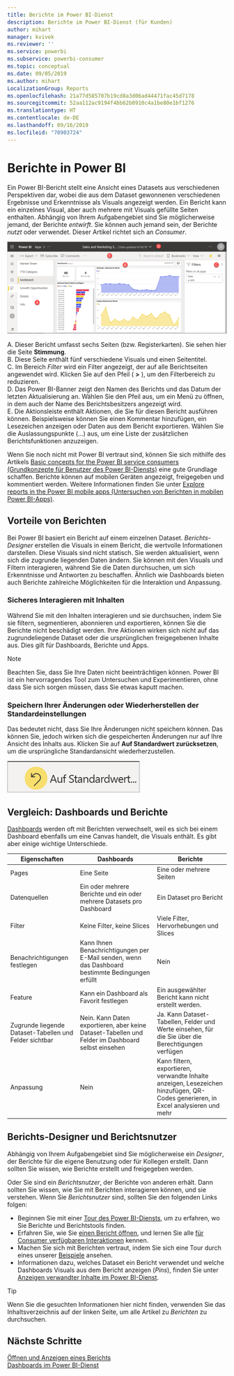 ```yaml
---
title: Berichte im Power BI-Dienst
description: Berichte im Power BI-Dienst (für Kunden)
author: mihart
manager: kvivek
ms.reviewer: ''
ms.service: powerbi
ms.subservice: powerbi-consumer
ms.topic: conceptual
ms.date: 09/05/2019
ms.author: mihart
LocalizationGroup: Reports
ms.openlocfilehash: 21a77d585707b19cd8a3d06ad44471fac45d7178
ms.sourcegitcommit: 52aa112ac9194f4bb62b0910c4a1be80e1bf1276
ms.translationtype: HT
ms.contentlocale: de-DE
ms.lasthandoff: 09/16/2019
ms.locfileid: "70903724"
---
```

# <a name="reports-in-power-bi"></a>Berichte in Power BI

Ein Power BI-Bericht stellt eine Ansicht eines Datasets aus verschiedenen Perspektiven dar, wobei die aus dem Dataset gewonnenen verschiedenen Ergebnisse und Erkenntnisse als Visuals angezeigt werden.  Ein Bericht kann ein einzelnes Visual, aber auch mehrere mit Visuals gefüllte Seiten enthalten. Abhängig von Ihrem Aufgabengebiet sind Sie möglicherweise jemand, der Berichte *entwirft*. Sie können auch jemand sein, der Berichte *nutzt* oder verwendet. Dieser Artikel richtet sich an *Consumer*.

![Screenshot: Berichtsseite](./media/end-user-reports/power-bi-report.png)

A. Dieser Bericht umfasst sechs Seiten (bzw. Registerkarten). Sie sehen hier die Seite **Stimmung**.    
B. Diese Seite enthält fünf verschiedene Visuals und einen Seitentitel.    
C. Im Bereich *Filter* wird ein Filter angezeigt, der auf alle Berichtseiten angewendet wird. Klicken Sie auf den Pfeil ( **>** ), um den Filterbereich zu reduzieren.    
D. Das Power BI-Banner zeigt den Namen des Berichts und das Datum der letzten Aktualisierung an. Wählen Sie den Pfeil aus, um ein Menü zu öffnen, in dem auch der Name des Berichtsbesitzers angezeigt wird.    
E. Die Aktionsleiste enthält Aktionen, die Sie für diesen Bericht ausführen können.  Beispielsweise können Sie einen Kommentar hinzufügen, ein Lesezeichen anzeigen oder Daten aus dem Bericht exportieren.  Wählen Sie die Auslassungspunkte (...) aus, um eine Liste der zusätzlichen Berichtsfunktionen anzuzeigen.    

Wenn Sie noch nicht mit Power BI vertraut sind, können Sie sich mithilfe des Artikels [Basic concepts for the Power BI service consumers (Grundkonzepte für Benutzer des Power BI-Diensts)](end-user-basic-concepts.md) eine gute Grundlage schaffen. Berichte können auf mobilen Geräten angezeigt, freigegeben und kommentiert werden. Weitere Informationen finden Sie unter [Explore reports in the Power BI mobile apps (Untersuchen von Berichten in mobilen Power BI-Apps)](mobile/mobile-reports-in-the-mobile-apps.md).

## <a name="advantages-of-reports"></a>Vorteile von Berichten

Bei Power BI basiert ein Bericht auf einem einzelnen Dataset. *Berichts-Designer* erstellen die Visuals in einem Bericht, die wertvolle Informationen darstellen. Diese Visuals sind nicht statisch.  Sie werden aktualisiert, wenn sich die zugrunde liegenden Daten ändern. Sie können mit den Visuals und Filtern interagieren, während Sie die Daten durchsuchen, um sich Erkenntnisse und Antworten zu beschaffen. Ähnlich wie Dashboards bieten auch Berichte zahlreiche Möglichkeiten für die Interaktion und Anpassung.

### <a name="safely-interact-with-content"></a>Sicheres Interagieren mit Inhalten

Während Sie mit den Inhalten interagieren und sie durchsuchen, indem Sie sie filtern, segmentieren, abonnieren und exportieren, können Sie die Berichte nicht beschädigt werden. Ihre Aktionen wirken sich nicht auf das zugrundeliegende Dataset oder die ursprünglichen freigegebenen Inhalte aus. Dies gilt für Dashboards, Berichte und Apps.

> [!NOTE]
> Beachten Sie, dass Sie Ihre Daten nicht beeinträchtigen können. Power BI ist ein hervorragendes Tool zum Untersuchen und Experimentieren, ohne dass Sie sich sorgen müssen, dass Sie etwas kaputt machen.

### <a name="save-your-changes-or-revert-to-the-default-settings"></a>Speichern Ihrer Änderungen oder Wiederherstellen der Standardeinstellungen

Das bedeutet nicht, dass Sie Ihre Änderungen nicht speichern können. Das können Sie, jedoch wirken sich die gespeicherten Änderungen nur auf Ihre Ansicht des Inhalts aus. Klicken Sie auf **Auf Standardwert zurücksetzen**, um die ursprüngliche Standardansicht wiederherzustellen.

![Screenshot des Symbols „Auf Standardwert zurücksetzen“.](./media/end-user-reports/power-bi-reset.png)

## <a name="dashboards-versus-reports"></a>Vergleich: Dashboards und Berichte

[Dashboards](end-user-dashboards.md) werden oft mit Berichten verwechselt, weil es sich bei einem Dashboard ebenfalls um eine Canvas handelt, die Visuals enthält. Es gibt aber einige wichtige Unterschiede.  

| **Eigenschaften** | **Dashboards** | **Berichte** |
| --- | --- | --- |
| Pages |Eine Seite |Eine oder mehrere Seiten |
| Datenquellen |Ein oder mehrere Berichte und ein oder mehrere Datasets pro Dashboard |Ein Dataset pro Bericht |
| Filter |Keine Filter, keine Slices |Viele Filter, Hervorhebungen und Slices |
| Benachrichtigungen festlegen |Kann Ihnen Benachrichtigungen per E-Mail senden, wenn das Dashboard bestimmte Bedingungen erfüllt |Nein |
| Feature |Kann ein Dashboard als Favorit festlegen |Ein ausgewählter Bericht kann nicht erstellt werden. |
| Zugrunde liegende Dataset-Tabellen und Felder sichtbar |Nein. Kann Daten exportieren, aber keine Dataset-Tabellen und Felder im Dashboard selbst einsehen |Ja. Kann Dataset-Tabellen, Felder und Werte einsehen, für die Sie über die Berechtigungen verfügen |
| Anpassung |Nein  |Kann filtern, exportieren, verwandte Inhalte anzeigen, Lesezeichen hinzufügen, QR-Codes generieren, in Excel analysieren und mehr |

<!--| Available in Power BI Desktop |No |Yes, can create and view reports in Desktop |
| Pinning |Can pin existing visuals (tiles) only from current dashboard to your other dashboards |Can pin visuals (as tiles) to any of your dashboards. Can pin entire report pages to any of your dashboards. | -->

## <a name="report-designers-and-report-consumers"></a>Berichts-Designer und Berichtsnutzer

Abhängig von Ihrem Aufgabengebiet sind Sie möglicherweise ein *Designer*, der Berichte für die eigene Benutzung oder für Kollegen erstellt. Dann sollten Sie wissen, wie Berichte erstellt und freigegeben werden.

Oder Sie sind ein *Berichtsnutzer*, der Berichte von anderen erhält. Dann sollten Sie wissen, wie Sie mit Berichten interagieren können, und sie verstehen. Wenn Sie *Berichtsnutzer* sind, sollten Sie den folgenden Links folgen:

* Beginnen Sie mit einer [Tour des Power BI-Diensts](end-user-basic-concepts.md), um zu erfahren, wo Sie Berichte und Berichtstools finden.
* Erfahren Sie, wie Sie [einen Bericht öffnen](end-user-report-open.md), und lernen Sie alle [für Consumer verfügbaren Interaktionen](end-user-reading-view.md) kennen.
* Machen Sie sich mit Berichten vertraut, indem Sie sich eine Tour durch eines unserer [Beispiele](../sample-tutorial-connect-to-the-samples.md) ansehen.  
* Informationen dazu, welches Dataset ein Bericht verwendet und welche Dashboards Visuals aus dem Bericht anzeigen (*Pins*), finden Sie unter [Anzeigen verwandter Inhalte im Power BI-Dienst](end-user-related.md).

> [!TIP]
> Wenn Sie die gesuchten Informationen hier nicht finden, verwenden Sie das Inhaltsverzeichnis auf der linken Seite, um alle Artikel zu *Berichten* zu durchsuchen.

## <a name="next-steps"></a>Nächste Schritte

[Öffnen und Anzeigen eines Berichts](end-user-report-open.md)    
[Dashboards im Power BI-Dienst](end-user-dashboards.md)